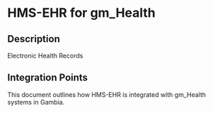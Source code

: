 # HMS-EHR for gm_Health

## Description

Electronic Health Records

## Integration Points

This document outlines how HMS-EHR is integrated with gm_Health systems in Gambia.

